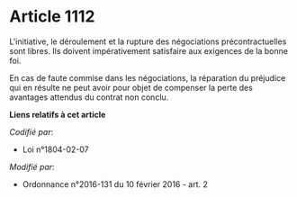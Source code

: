 # Article 1112

L'initiative, le déroulement et la rupture des négociations précontractuelles sont libres. Ils doivent impérativement
satisfaire aux exigences de la bonne foi. 

En cas de faute commise dans les négociations, la réparation du préjudice qui en résulte ne peut avoir pour objet de
compenser la perte des avantages attendus du contrat non conclu.

**Liens relatifs à cet article**

_Codifié par_:

  - Loi n°1804-02-07

_Modifié par_:

  - Ordonnance n°2016-131 du 10 février 2016 - art. 2

